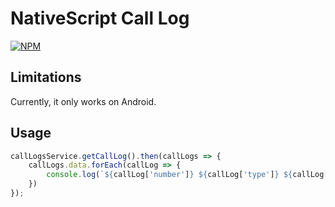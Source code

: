 # NativeScript Call Log

[![NPM](https://nodei.co/npm/nativescript-CallLog.png?compact=true)](https://nodei.co/npm/nativescript-CallLog/)

## Limitations
Currently, it only works on Android.

## Usage
```js
callLogsService.getCallLog().then(callLogs => {
    callLogs.data.forEach(callLog => {
        console.log(`${callLog['number']} ${callLog['type']} ${callLog['date']} ${callLog['duration']}`);
    })
});
```
